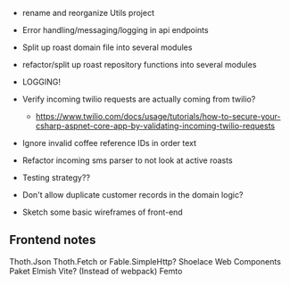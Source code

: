 - rename and reorganize Utils project
- Error handling/messaging/logging in api endpoints
- Split up roast domain file into several modules
- refactor/split up roast repository functions into several modules
- LOGGING!
- Verify incoming twilio requests are actually coming from twilio?
    - https://www.twilio.com/docs/usage/tutorials/how-to-secure-your-csharp-aspnet-core-app-by-validating-incoming-twilio-requests
- Ignore invalid coffee reference IDs in order text
- Refactor incoming sms parser to not look at active roasts
- Testing strategy??
- Don't allow duplicate customer records in the domain logic?

- Sketch some basic wireframes of front-end

## Frontend notes

Thoth.Json
Thoth.Fetch or Fable.SimpleHttp?
Shoelace Web Components
Paket
Elmish
Vite? (Instead of webpack)
Femto
